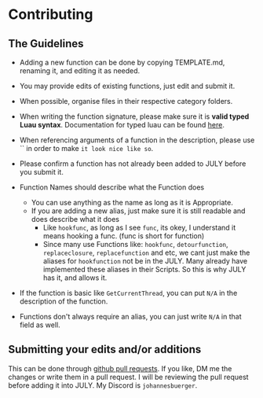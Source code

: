 # Contributing

## The Guidelines
* Adding a new function can be done by copying TEMPLATE.md, renaming it, and editing it as needed.
* You may provide edits of existing functions, just edit and submit it.
* When possible, organise files in their respective category folders.
* When writing the function signature, please make sure it is **valid typed Luau syntax**. Documentation for typed luau can be found [here](https://luau-lang.org/typecheck#union-types).
* When referencing arguments of a function in the description, please use `` in order to make `it look nice like so`.
* Please confirm a function has not already been added to JULY before you submit it.

* Function Names should describe what the Function does
  * You can use anything as the name as long as it is Appropriate.
  * If you are adding a new alias, just make sure it is still readable and does describe what it does
    * Like `hookfunc`, as long as I see `func`, its okey, I understand it means hooking a func. (func is short for function)
    * Since many use Functions like: `hookfunc`, `detourfunction`, `replaceclosure`, `replacefunction` and etc, we cant just make the aliases for `hookfunction` not be in the JULY. Many already have implemented these aliases in their Scripts. So this is why JULY has it, and allows it.

* If the function is basic like `GetCurrentThread`, you can put `N/A` in the description of the function.
* Functions don't always require an alias, you can just write `N/A` in that field as well.

## Submitting your edits and/or additions
This can be done through [github pull requests](https://docs.github.com/en/pull-requests/collaborating-with-pull-requests/proposing-changes-to-your-work-with-pull-requests/about-pull-requests).
If you like, DM me the changes or write them in a pull request. I will be reviewing the pull request before adding it into JULY.
My Discord is `johannesbuerger`.

